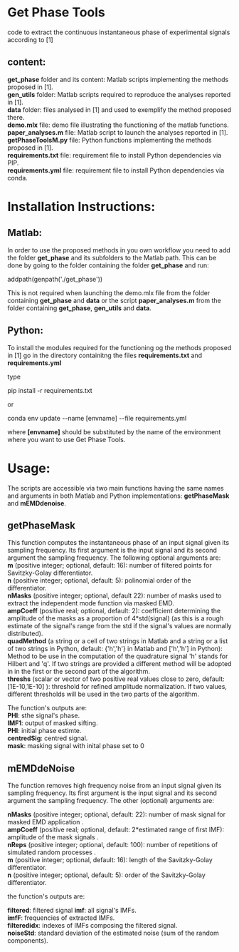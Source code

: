 # Get Phase Tools
code to extract the continuous instantaneous phase of experimental signals according to [1]

## content:

**get_phase** folder and its content: Matlab scripts implementing the methods proposed in [1].  
**gen_utils** folder: Matlab scripts required to reproduce the analyses reported in [1].  
**data** folder: files analysed in [1] and used to exemplify the method proposed there.  
**demo.mlx** file: demo file illustrating the functioning of the matlab functions.  
**paper_analyses.m** file: Matlab script to launch the analyses reported in [1].  
**getPhaseToolsM.py** file: Python functions implementing the methods proposed in [1].  
**requirements.txt** file: requirement file to install Python dependencies via PIP.  
**requirements.yml** file: requirement file to install Python dependencies via conda.  


# Installation Instructions:

## Matlab:

In order to use the proposed methods in you own workflow you need to add the folder **get_phase** and its subfolders to the Matlab path. This can be done by going to the folder containing the folder **get_phase** and run:

addpath(genpath('./get_phase'))

This is not required when launching the demo.mlx file from the folder containing **get_phase** and **data** or the script **paper_analyses.m** from the folder containing **get_phase**, **gen_utils** and **data**.
 

## Python:  
To install the modules required for the functioning og the methods proposed in [1]
go in the directory containitng the files **requirements.txt** and **requirements.yml**

type 

pip install -r requirements.txt

or

conda env update --name [envname] --file requirements.yml

where **[envname]** should be substituted by the name of the environment where you want to use Get Phase Tools.

# Usage: 
The scripts are accessible via two main functions having the same names and arguments in both Matlab and Python implementations: **getPhaseMask** and **mEMDdenoise**.

## getPhaseMask
This function computes the instantaneous phase of an input signal given its sampling frequency.
Its first argument is the input signal and its second argument the sampling frequency. The following optional arguments are:  
**m** (positive integer; optional, default: 16): number of filtered points for Savitzky-Golay differentiator.  
**n** (positive integer; optional, default: 5): polinomial order of the differentiator.  
**nMasks** (positive integer; optional, default 22): number of masks used to extract the independent mode function via masked EMD.  
**ampCoeff** (positive real; optional, default: 2): coefficient determining the amplitude of the masks as a proportion of 4*std(signal) (as this is a rough estimate of the signal's range from the std if the signal's values are normally distributed).  
**quadMethod** (a string or a cell of two strings in Matlab and a string or a list of two strings in Python, default: {'h','h'} in Matlab and ['h','h'] in Python): Method to be use in the computation of the quadrature signal 'h' stands for Hilbert and 'q'. If two strings are provided a different method will be adopted in in the first or the second part of the algorithm.  
**threshs** (scalar or vector of two positive real values close to zero, default: [1E-10,1E-10]  ): threshold for refined amplitude normalization. If two values, different thresholds will be used in the two parts of the algorithm.  

The function's outputs are:  
**PHI**: sthe signal's phase.  
**IMF1**: output of masked sifting.  
**PHI**: initial phase estimte.  
**centredSig**: centred signal.  
**mask**: masking signal with inital phase set to 0


## mEMDdeNoise
The function removes high frequency noise from an input signal given its sampling frequency.
Its first argument is the input signal and its second argument the sampling frequency. The other (optional) arguments are:  

**nMasks** (positive integer; optional, default: 22): number of mask signal for masked EMD application .  
**ampCoeff** (positive real; optional, default: 2*estimated range of first IMF): amplitude of the mask signals .  
**nReps** (positive integer; optional, default: 100): number of repetitions of simulated random processes .  
**m** (positive integer; optional, default: 16): length of the Savitzky-Golay differentiator.  
**n** (positive integer; optional, default: 5): order of the Savitzky-Golay differentiator.

the function's outputs are:  

**filtered**: filtered signal
**imf**: all signal's IMFs.  
**imfF**: frequencies of extracted IMFs.  
**filteredidx**: indexes of IMFs composing the filtered signal.  
**noiseStd**: standard deviation of the estimated noise (sum of the random components).
